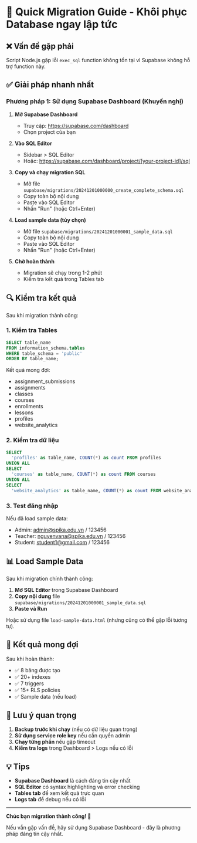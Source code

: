 # 🚀 Quick Migration Guide - Khôi phục Database ngay lập tức

## ❌ Vấn đề gặp phải

Script Node.js gặp lỗi `exec_sql` function không tồn tại vì Supabase không hỗ trợ function này.

## ✅ Giải pháp nhanh nhất

### Phương pháp 1: Sử dụng Supabase Dashboard (Khuyến nghị)

1. **Mở Supabase Dashboard**
   - Truy cập: https://supabase.com/dashboard
   - Chọn project của bạn

2. **Vào SQL Editor**
   - Sidebar > SQL Editor
   - Hoặc: https://supabase.com/dashboard/project/[your-project-id]/sql

3. **Copy và chạy migration SQL**
   - Mở file `supabase/migrations/20241201000000_create_complete_schema.sql`
   - Copy toàn bộ nội dung
   - Paste vào SQL Editor
   - Nhấn "Run" (hoặc Ctrl+Enter)

4. **Load sample data (tùy chọn)**
   - Mở file `supabase/migrations/20241201000001_sample_data.sql`
   - Copy toàn bộ nội dung
   - Paste vào SQL Editor
   - Nhấn "Run" (hoặc Ctrl+Enter)

5. **Chờ hoàn thành**
   - Migration sẽ chạy trong 1-2 phút
   - Kiểm tra kết quả trong Tables tab


## 🔍 Kiểm tra kết quả

Sau khi migration thành công:

### 1. Kiểm tra Tables
```sql
SELECT table_name
FROM information_schema.tables
WHERE table_schema = 'public'
ORDER BY table_name;
```

Kết quả mong đợi:
- assignment_submissions
- assignments
- classes
- courses
- enrollments
- lessons
- profiles
- website_analytics

### 2. Kiểm tra dữ liệu
```sql
SELECT
  'profiles' as table_name, COUNT(*) as count FROM profiles
UNION ALL
SELECT
  'courses' as table_name, COUNT(*) as count FROM courses
UNION ALL
SELECT
  'website_analytics' as table_name, COUNT(*) as count FROM website_analytics;
```

### 3. Test đăng nhập
Nếu đã load sample data:
- Admin: admin@spika.edu.vn / 123456
- Teacher: nguyenvana@spika.edu.vn / 123456
- Student: student1@gmail.com / 123456

## 📊 Load Sample Data

Sau khi migration chính thành công:

1. **Mở SQL Editor** trong Supabase Dashboard
2. **Copy nội dung** file `supabase/migrations/20241201000001_sample_data.sql`
3. **Paste và Run**

Hoặc sử dụng file `load-sample-data.html` (nhưng cũng có thể gặp lỗi tương tự).

## 🎯 Kết quả mong đợi

Sau khi hoàn thành:
- ✅ 8 bảng được tạo
- ✅ 20+ indexes
- ✅ 7 triggers
- ✅ 15+ RLS policies
- ✅ Sample data (nếu load)

## 🚨 Lưu ý quan trọng

1. **Backup trước khi chạy** (nếu có dữ liệu quan trọng)
2. **Sử dụng service role key** nếu cần quyền admin
3. **Chạy từng phần** nếu gặp timeout
4. **Kiểm tra logs** trong Dashboard > Logs nếu có lỗi

## 💡 Tips

- **Supabase Dashboard** là cách đáng tin cậy nhất
- **SQL Editor** có syntax highlighting và error checking
- **Tables tab** để xem kết quả trực quan
- **Logs tab** để debug nếu có lỗi

---

**Chúc bạn migration thành công! 🎉**

Nếu vẫn gặp vấn đề, hãy sử dụng Supabase Dashboard - đây là phương pháp đáng tin cậy nhất.
